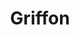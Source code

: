 ---
logohandle: griffon-framework
sort: griffon-framework
title: Griffon
twitter: https://x.com/theaviary
website: http://griffon-framework.org/
---